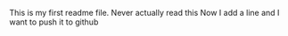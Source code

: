 This is my first readme file. Never actually read this
Now I add a line and I want to push it to github